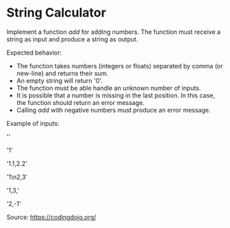 # String Calculator

Implement a function *add* for adding numbers. The function must receive a string as input and produce a string as output.

Expected behavior:

* The function takes numbers (integers or floats) separated by comma (or new-line) and returns their sum.
* An empty string will return '0'.
* The function must be able handle an unknown number of inputs.
* It is possible that a number is missing in the last position. In this case, the function should return an error message.
* Calling *add* with negative numbers must produce an error message.

Example of inputs:

''

'1'

'1.1,2.2'

'1\n2,3'

'1,3,'

'2,-1'


Source: https://codingdojo.org/



